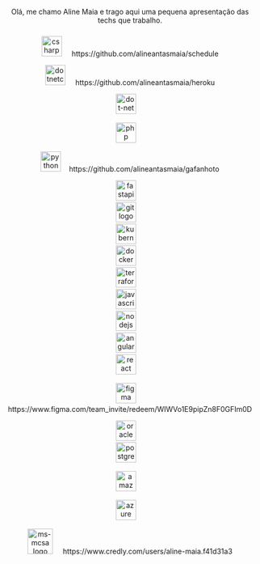 <p align="center">Olá, me chamo Aline Maia e trago aqui uma pequena apresentação das techs que trabalho.</p>



###

<div align="center">    
  <p><img src="https://cdn.jsdelivr.net/gh/devicons/devicon/icons/csharp/csharp-original.svg" height="40" alt="csharp logo"  />
  <img width="12" />  https://github.com/alineantasmaia/schedule</p>
  <p><img src="https://cdn.jsdelivr.net/gh/devicons/devicon/icons/dotnetcore/dotnetcore-original.svg" height="40" alt="dotnetcore logo"  />
  <img width="12" /> https://github.com/alineantasmaia/heroku</p>
  <p><img src="https://www.ibm.com/content/dam/adobe-cms/instana/media_logo/Rabbit.component.complex-narrative-xl.ts=1692221317668.png/content/adobe-cms/br/pt/products/instana/supported-technologies/rabbitmq-monitoring/jcr:content/root/table_of_contents/body/content_section_styled/content-section-body/complex_narrative/logoimage" height="40" alt="dot-net logo"  />
  <img width="12" /></p>
  <p><img src="https://cdn.jsdelivr.net/gh/devicons/devicon/icons/php/php-original.svg" height="40" alt="php logo"  />
  <img width="12" /></p>
  <p><img src="https://cdn.jsdelivr.net/gh/devicons/devicon/icons/python/python-original.svg" height="40" alt="python logo"  />
  <img width="12" />https://github.com/alineantasmaia/gafanhoto</p>
  <img src="https://cdn.jsdelivr.net/gh/devicons/devicon/icons/fastapi/fastapi-original.svg" height="40" alt="fastapi logo"  />
  <img width="12" /><br>
  <img src="https://cdn.jsdelivr.net/gh/devicons/devicon/icons/git/git-original.svg" height="40" alt="git logo"  />
  <img width="12" /><br>
  <img src="https://cdn.jsdelivr.net/gh/devicons/devicon/icons/kubernetes/kubernetes-plain.svg" height="40" alt="kubernetes logo"  />
  <img width="12" /><br>
  <img src="https://cdn.jsdelivr.net/gh/devicons/devicon/icons/docker/docker-original.svg" height="40" alt="docker logo"  />
  <img width="12" /><br>
  <img src="https://cdn.jsdelivr.net/gh/devicons/devicon/icons/terraform/terraform-original.svg" height="40" alt="terraform logo"  />
  <img width="12" /><br>
  <img src="https://cdn.jsdelivr.net/gh/devicons/devicon/icons/javascript/javascript-original.svg" height="40" alt="javascript logo"  />
  <img width="12" /><br>
  <img src="https://cdn.jsdelivr.net/gh/devicons/devicon/icons/nodejs/nodejs-original.svg" height="40" alt="nodejs logo"  />
  <img width="12" /><br>
  <img src="https://cdn.jsdelivr.net/gh/devicons/devicon/icons/angularjs/angularjs-original.svg" height="40" alt="angularjs logo"  />
  <img width="12" /><br>
  <img src="https://cdn.jsdelivr.net/gh/devicons/devicon/icons/react/react-original.svg" height="40" alt="react logo"  />
  <img width="12" /><br>
  <p><img src="https://cdn.jsdelivr.net/gh/devicons/devicon/icons/figma/figma-original.svg" height="40" alt="figma logo"  />
  <img width="12" /> https://www.figma.com/team_invite/redeem/WIWVo1E9pipZn8F0GFIm0D</p>
  <img src="https://cdn.jsdelivr.net/gh/devicons/devicon/icons/oracle/oracle-original.svg" height="40" alt="oracle logo"  />
  <img width="12" /><br>
  <img src="https://cdn.jsdelivr.net/gh/devicons/devicon/icons/postgresql/postgresql-original.svg" height="40" alt="postgresql logo"  />
  <img width="12" />
  <p><img src="https://cdn.jsdelivr.net/gh/devicons/devicon/icons/amazonwebservices/amazonwebservices-line-wordmark.svg" height="40" alt="amazonwebservices logo"  />
  <img width="12" /></p>
  <p><img src="https://cdn.jsdelivr.net/gh/devicons/devicon/icons/azure/azure-original.svg" height="40" alt="azure logo"  />
  <img width="12" /></p>  
  <p><img src="https://learn.microsoft.com/en-us/media/learn/certification/badges/microsoft-certified-general-badge.svg?branch=main" height="50" alt="ms-mcsa logo"  />
  <img width="12" /> https://www.credly.com/users/aline-maia.f41d31a3</p>
</div>

###
